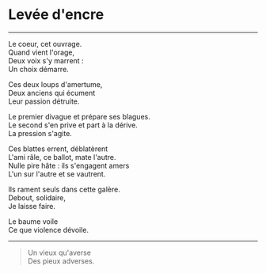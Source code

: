 # Levée d'encre

---

Le coeur, cet ouvrage.  
Quand vient l'orage,  
Deux voix s'y marrent :  
Un choix démarre.  

Ces deux loups d'amertume,  
Deux anciens qui écument  
Leur passion détruite.  

Le premier divague et prépare ses blagues.  
Le second s'en prive et part à la dérive.  
La pression s'agite.  

Ces blattes errent, déblatèrent  
L'ami râle, ce ballot, mate l'autre.  
Nulle pire hâte : ils s'engagent amers  
L'un sur l'autre et se vautrent.  

Ils rament seuls dans cette galère.  
Debout, solidaire,  
Je laisse faire.  

Le baume voile  
Ce que violence dévoile.  

---

> Un vieux qu'averse  
> Des pieux adverses.  